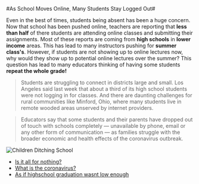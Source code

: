 #As School Moves Online, Many Students Stay Logged Out#

Even in the best of times, students being absent has been a huge concern. Now that school has been pushed online, teachers are reporting that **less than half** of there students are attending online classes and submitting their assignments. Most of these reports are coming from **high schools** in **lower income** areas. This has lead to many instructors pushing for **summer class's**. However, if students are not showing up to online lectures now, why would they show up to potential online lectures over the summer? This question has lead to many educators thinking of having some students **repeat the whole grade!**

>Students are struggling to connect in districts large and small. Los Angeles said last week that about a third of its high school students were not logging in for classes. And there are daunting challenges for rural communities like Minford, Ohio, where many students live in remote wooded areas unserved by internet providers.

>Educators say that some students and their parents have dropped out of touch with schools completely — unavailable by phone, email or any other form of communication — as families struggle with the broader economic and health effects of the coronavirus outbreak.

![Children Ditching School](https://cdn.vox-cdn.com/thumbor/OIehngqjuIDhZE2GSCDg_moJ3B8=/0x0:1200x800/920x613/filters:focal(504x304:696x496):format(webp)/cdn.vox-cdn.com/uploads/chorus_image/image/64489147/978462.0.jpg)

- [Is it all for nothing?](https://www.cnn.com/2020/04/07/health/school-closures-coronavirus-intl/index.html)
- [What is the coronavirus?](https://www.hopkinsmedicine.org/health/conditions-and-diseases/coronavirus)
- [As if highschool graduation wasnt low enough](https://nces.ed.gov/programs/coe/indicator_coi.asp)

